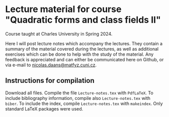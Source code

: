 # Lecture material for course "Quadratic forms and class fields II"
Course taught at Charles University in Spring 2024.

Here I will post lecture notes which accompany the lectures.
They contain a summary of the material covered during the lectures, as well as additional exercises which can be done to help with the study of the material.
Any feedback is appreciated and can either be communicated here on Github, or via e-mail to [nicolas.daans@matfyz.cuni.cz](mailto:nicolas.daans@matfyz.cuni.cz).

## Instructions for compilation
Download all files.
Compile the file `Lecture-notes.tex` with `PdfLaTeX`.
To include bibliography information, compile also `Lecture-notes.tex` with `biber`.
To include the index, compile `Lecture-notes.tex` with `makeindex`.
Only standard LaTeX packages were used.
